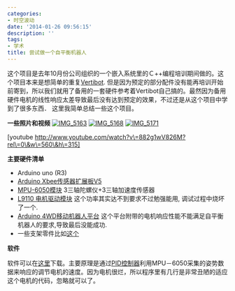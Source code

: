 ```yaml
---
categories:
- 时空波动
date: '2014-01-26 09:56:15'
description: ''
tags:
- 学术
title: 尝试做一个自平衡机器人
---
```

这个项目是去年10月份公司组织的一个嵌入系统里的Ｃ\+\+编程培训期间做的。这个项目本来是想简单的重复[Vertibot](http://madebyfrutos.wordpress.com/2013/05/02/vertibot/). 但是因为预定的部分配件没有能再培训开始前寄到，所以我们就用了备用的一套硬件参考着Vertibot自己搞的。最然因为备用硬件电机的线性响应太差导致最后没有达到预定的效果，不过还是从这个项目中学到了很多东西． 这里我简单总结一些这个项目。


**一些照片和视频**
[![IMG_5163](http://boke9cheng.files.wordpress.com/2014/01/img_51631.jpg?w=225)](http://boke9cheng.files.wordpress.com/2014/01/img_51631.jpg)
[![IMG_5168](http://boke9cheng.files.wordpress.com/2014/01/img_51681.jpg?w=225)](http://boke9cheng.files.wordpress.com/2014/01/img_51681.jpg)
[![IMG_5171](http://boke9cheng.files.wordpress.com/2014/01/img_51711.jpg?w=225)](http://boke9cheng.files.wordpress.com/2014/01/img_51711.jpg)



\[youtube http://www.youtube.com/watch?v\=882g1wV826M?rel\=0\&w\=560\&h\=315]



**主要硬件清单**


* Arduino uno (R3\)
* [Arduino Xbee传感器扩展板V5](http://tradearchive.taobao.com/trade/detail/tradeSnap.htm?spm=a1z09.2.9.375.l7vU37&tradeID=157068815339635)
* [MPU\-6050模块](http://tradearchive.taobao.com/trade/detail/tradeSnap.htm?spm=a1z09.2.9.194.vxUc4n&tradeID=172452919269635) 3三轴陀螺仪\+3三轴加速度传感器
* [L9110 电机驱动模块](http://tradearchive.taobao.com/trade/detail/tradeSnap.htm?spm=a1z09.2.9.151.l7vU37&tradeID=405800471299635) 这个功率其实达不到要求不过勉强能用, 调试过程中烧坏了一个.
* [Arduino 4WD移动机器人平台](http://tradearchive.taobao.com/trade/detail/tradeSnap.htm?spm=a1z09.2.9.228.vxUc4n&tradeID=150939829619635) 这个平台附带的电机响应性能不能满足自平衡机器人的要求,导致最后没能成功.
* 一些支架零件比如[这个](http://tradearchive.taobao.com/trade/detail/tradeSnap.htm?spm=a1z09.2.9.90.vxUc4n&tradeID=213382920779635)


**软件**

软件可以在[这里](https://github.com/entron/jambot)下载。主要原理是通过[PID控制器](http://zh.wikipedia.org/wiki/PID%E6%8E%A7%E5%88%B6%E5%99%A8)利用MPU－6050采集的姿势数据来响应的调节电机的速度。因为电机很烂，所以程序里有几行是非常丑陋的适应这个电机的代码，忽略就可以了。